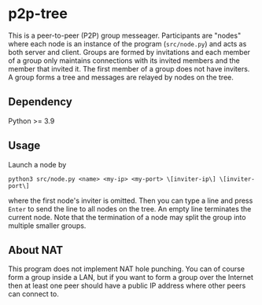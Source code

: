 # p2p-tree

This is a peer-to-peer (P2P) group messeager.
Participants are "nodes" where each node is an instance
of the program (`src/node.py`) and acts as both server and client.
Groups are formed by invitations and each member of a group only maintains
connections with its invited members and the member that invited it.
The first member of a group does not have inviters.
A group forms a tree and messages are relayed by nodes on the tree.

## Dependency

Python >= 3.9

## Usage

Launch a node by

```
python3 src/node.py <name> <my-ip> <my-port> \[inviter-ip\] \[inviter-port\]
```

where the first node's inviter is omitted.
Then you can type a line and press `Enter`
to send the line to all nodes on the tree.
An empty line terminates the current node.
Note that the termination of a node may split the group
into multiple smaller groups.

## About NAT

This program does not implement NAT hole punching.
You can of course form a group inside a LAN,
but if you want to form a group over the Internet
then at least one peer should have a public IP address
where other peers can connect to.
